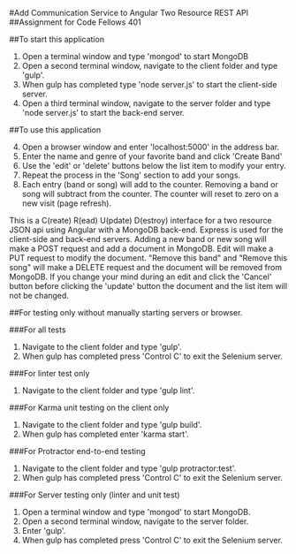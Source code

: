 #Add Communication Service to Angular Two Resource REST API
##Assignment for Code Fellows 401

##To start this application

1. Open a terminal window and type 'mongod' to start MongoDB
2. Open a second terminal window, navigate to the client folder and type 'gulp'.
3. When gulp has completed type 'node server.js' to start the client-side server.
3. Open a third terminal window, navigate to the server folder and type
   'node server.js' to start the back-end server.

##To use this application

4. Open a browser window and enter 'localhost:5000' in the address bar.
5. Enter the name and genre of your favorite band and click 'Create Band'
6. Use the 'edit' or 'delete' buttons below the list item to modify your entry.
7. Repeat the process in the 'Song' section to add your songs.
8. Each entry (band or song) will add to the counter. Removing a band or song will
subtract from the counter. The counter will reset to zero on a new visit (page refresh). 

This is a C(reate) R(ead) U(pdate) D(estroy) interface for a two resource JSON api using Angular with a MongoDB back-end. Express is used for the client-side and
back-end servers.
Adding a new band or new song will make a POST request and add a document in MongoDB. Edit will make a PUT request to modify the document. "Remove this band" and "Remove this song" will make a DELETE request and the document will be removed from MongoDB.
If you change your mind during an edit and click the 'Cancel' button before clicking
the 'update' button the document and the list item will not be changed.

##For testing only without manually starting servers or browser.

###For all tests

1. Navigate to the client folder and type 'gulp'.
2. When gulp has completed press 'Control C' to exit the Selenium server.

###For linter test only

1. Navigate to the client folder and type 'gulp lint'.

###For Karma unit testing on the client only

1. Navigate to the client folder and type 'gulp build'.
2. When gulp has completed enter 'karma start'.

###For Protractor end-to-end testing

1. Navigate to the client folder and type 'gulp protractor:test'.
2. When gulp has completed press 'Control C' to exit the Selenium server.

###For Server testing only (linter and unit test)

1. Open a terminal window and type 'mongod' to start MongoDB.
2. Open a second terminal window, navigate to the server folder.
3. Enter 'gulp'.
4. When gulp has completed press 'Control C' to exit the Selenium server.
